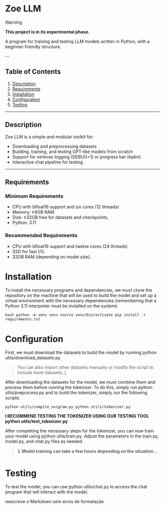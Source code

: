 # Zoe LLM

> [!WARNING]
> **This project is in its experimental phase.**

A program for training and testing LLM models written in Python, with a beginner-friendly structure.

--
## Table of Contents

1. [Description](#description)
2. [Requirements](#requirements)
3. [Installation](#installation)
4. [Configuration](#configuration)
5. [Testing](#testi)
---

## Description

Zoe LLM is a simple and modular toolkit for:

- Downloading and preprocessing datasets
- Building, training, and testing GPT-like models from scratch
- Support for verbose logging (DEBUG=1) or progress bar (tqdm).
- Interactive chat pipeline for testing
---

## Requirements

### Minimum Requirements

- CPU with bfloat16 support and six cores (12 threads)
- Memory: ≥8GB RAM.
- Disk: ≥32GB free for datasets and checkpoints.
- Python: 3.11

### Recommended Requirements

- CPU with bfloat16 support and twelve cores (24 threads)
- SSD for fast I/O.
- 32GB RAM (depending on model size).

# Installation
To install the necessary programs and dependencies, we must clone the repository on the machine that will be used to build the model and set up a virtual environment with the necessary dependencies (remembering that a Python 3.11 interpreter must be installed on the system).

``bash
python -m venv venv
source venv/bin/activate
pip install -r requirements.txt``



# Configuration
First, we must download the datasets to build the model by running python utils/download_datasets.py
> You can also import other datasets manually or modify the script to include more datasets ;)

After downloading the datasets for the model, we must combine them and process them before running the tokenizer. To do this, simply run python utils/preprocess.py and to build the tokenizer, simply run the following scripts:


``python utils/compile_unigram.py
python utils/tokenizer.py``



**I RECOMMEND TESTING THE TOKENIZER USING OUR TESTING TOOL python utils/test_tokenizer.py**

After completing the necessary steps for the tokenizer, you can now train your model using python utils/train.py.
Adjust the parameters in the train.py, model.py, and chat.py files as needed.

> ⏳ **Model training can take a few hours depending on the situation...**

# Testing
To test the model, you can use python utils/chat.py to access the chat program that will interact with the model.

reescreve o Markdown sem erros de formatação
